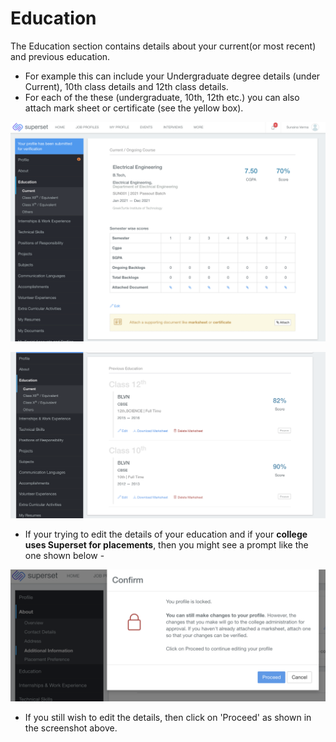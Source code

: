 # Education

The Education section contains details about your current\(or most recent\) and previous education. 

* For example this can include your Undergraduate degree details \(under Current\), 10th class details and 12th class details. 
* For each of the these \(undergraduate, 10th, 12th etc.\) you can also attach mark sheet or certificate \(see the yellow box\).

![](../../.gitbook/assets/image%20%28201%29.png)

![](../../.gitbook/assets/image%20%28192%29.png)

* If your trying to edit the details of your education and if your **college uses Superset for placements**, then you might see a prompt like the one shown below -

![](../../.gitbook/assets/image%20%28166%29.png)

* If you still wish to edit the details, then click on 'Proceed' as shown in the screenshot above.


